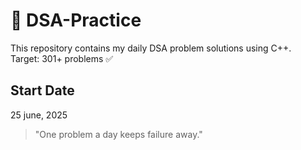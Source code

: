 # 📘 DSA-Practice

This repository contains my daily DSA problem solutions using C++.  
Target: 301+ problems ✅

##  Start Date
25 june, 2025

> "One problem a day keeps failure away."

